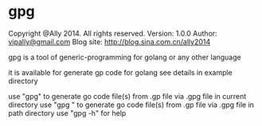 gpg
===

Copyright @Ally 2014. All rights reserved.
Version:   1.0.0
Author:    vipally@gmail.com
Blog site: http://blog.sina.com.cn/ally2014

gpg is a tool of generic-programming for golang or any other language

it is available for generate gp code for golang
see details in example directory

use "gpg" to generate go code file(s) from .gp file via .gpg file in current directory
use "gpg <path>" to generate go code file(s) from .gp file via .gpg file in path directory
use "gpg -h" for help
